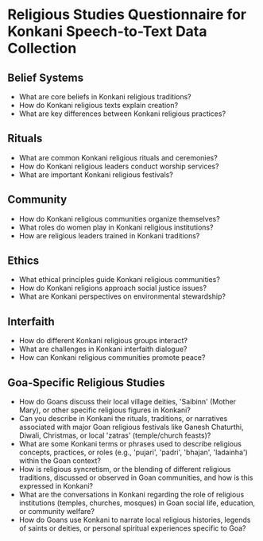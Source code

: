 # Religious Studies Questionnaire for Konkani Speech-to-Text Data Collection

## Belief Systems
- What are core beliefs in Konkani religious traditions?
- How do Konkani religious texts explain creation?
- What are key differences between Konkani religious practices?

## Rituals
- What are common Konkani religious rituals and ceremonies?
- How do Konkani religious leaders conduct worship services?
- What are important Konkani religious festivals?

## Community
- How do Konkani religious communities organize themselves?
- What roles do women play in Konkani religious institutions?
- How are religious leaders trained in Konkani traditions?

## Ethics
- What ethical principles guide Konkani religious communities?
- How do Konkani religions approach social justice issues?
- What are Konkani perspectives on environmental stewardship?

## Interfaith
- How do different Konkani religious groups interact?
- What are challenges in Konkani interfaith dialogue?
- How can Konkani religious communities promote peace?

## Goa-Specific Religious Studies
- How do Goans discuss their local village deities, 'Saibinn' (Mother Mary), or other specific religious figures in Konkani?
- Can you describe in Konkani the rituals, traditions, or narratives associated with major Goan religious festivals like Ganesh Chaturthi, Diwali, Christmas, or local 'zatras' (temple/church feasts)?
- What are some Konkani terms or phrases used to describe religious concepts, practices, or roles (e.g., 'pujari', 'padri', 'bhajan', 'ladainha') within the Goan context?
- How is religious syncretism, or the blending of different religious traditions, discussed or observed in Goan communities, and how is this expressed in Konkani?
- What are the conversations in Konkani regarding the role of religious institutions (temples, churches, mosques) in Goan social life, education, or community welfare?
- How do Goans use Konkani to narrate local religious histories, legends of saints or deities, or personal spiritual experiences specific to Goa?
